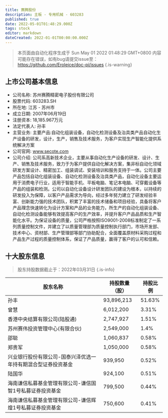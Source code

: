 ```yaml
---
title: 赛腾股份
description: 主板 - 专用机械 - 603283
published: true
date: 2022-05-01T01:48:29.000Z
tags: stock
editor: markdown
dateCreated: 2022-01-01T00:00:00.000Z
---
```


> 本页面由自动化程序生成于 Sun May 01 2022 01:48:29 GMT+0800
> 内容可能存在错误，如有bug请提交issue至：https://github.com/Eroleice/doc-pi/issues
{.is-warning}

## 上市公司基本信息
- 公司名称: 苏州赛腾精密电子股份有限公司
- 股票代码: 603283.SH
- 所在地: 江苏 - 苏州市
- 成立日期: 2007年06月19日
- 注册资本: 18,185.967万元
- 法定代表人: 孙丰
- 主营业务: 主要产品:自动化组装设备，自动化检测设备及治具类产品自动化生产设备的研发，设计，生产，销售及技术服务，为客户实现生产智能化提供系统解决方案
- 公司官网: www.secote.com
- 公司介绍: 公司系高新技术企业，主要从事自动化生产设备的研发、设计、生产、销售及技术服务，致力于为客户提供自动化解决方案，集非标自动化领域研发方案设计、精密加工、组装调试、安装培训和服务支持于一体。公司主要产品包括自动化组装设备、自动化检测设备及治具类产品，自动化设备主要运用于消费电子行业，适用于智能手机、平板电脑、笔记本电脑、可穿戴设备等产品的组装和检测。公司以自动化设备设计研发团队的建设为根本，以持续的研发投入为保障，以客户产品需求为导向，经过多年努力建立了研发经验丰富、创新能力强的技术团队，积累了丰富的技术储备和项目经验，具备将客户产品理念快速转化为设计方案和产品的业务能力，所生产的自动化组装设备、自动化检测设备能够有效提高客户的生产效率，并提升客户产品品质和生产智能化水平。为保证设备的质量，公司严格按照ISO9001-2008标准制定了一系列质量控制文件，并建立了以质量管理部为质量控制执行部门，市场开发部、技术中心、资材部、生产管理部等部门协助配合，全面覆盖原材料采购过程和产品生产过程的质量控制体系，保证了产品质量，赢得了客户的认可和信赖。


## 十大股东信息
> 股东持股数据截止于：2022年03月31日
{.is-info}

| 股东名称 | 持股数量（股） | 持股比例 |
| --- | --- | --- |
| 孙丰 | 93,896,213 | 51.63% |
| 曾慧 | 6,012,200 | 3.31% |
| 香港中央结算有限公司(陆股通) | 2,747,927 | 1.51% |
| 苏州赛伟投资管理中心(有限合伙) | 2,549,000 | 1.4% |
| 邵聪 | 1,060,837 | 0.58% |
| 郑贵军 | 1,050,000 | 0.58% |
| 兴业银行股份有限公司-国泰兴泽优选一年持有期混合型证券投资基金 | 939,950 | 0.52% |
| 陆国华 | 924,100 | 0.51% |
| 海南谦信私募基金管理有限公司-谦信国智1号私募证券投资基金 | 799,500 | 0.44% |
| 海南谦信私募基金管理有限公司-谦信辉煌1号私募证券投资基金 | 750,600 | 0.41% |




